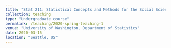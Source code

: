```yaml
---
title: "Stat 211: Statistical Concepts and Methods for the Social Sciences"
collection: teaching
type: "Undergraduate course"
permalink: /teaching/2020-spring-teaching-1
venue: "University of Washington, Department of Statistics"
date: 2020-03-15
location: "Seattle, US"
---
```


